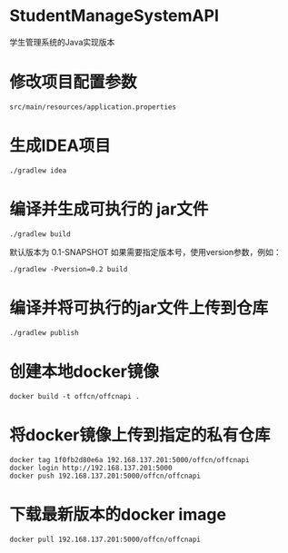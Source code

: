 # StudentManageSystemAPI

学生管理系统的Java实现版本

# 修改项目配置参数
```
src/main/resources/application.properties
```

# 生成IDEA项目
```
./gradlew idea
```

# 编译并生成可执行的 jar文件
```
./gradlew build
```
默认版本为 0.1-SNAPSHOT 如果需要指定版本号，使用version参数，例如：
```
./gradlew -Pversion=0.2 build
```

# 编译并将可执行的jar文件上传到仓库
```
./gradlew publish
```

# 创建本地docker镜像
```
docker build -t offcn/offcnapi .
```

# 将docker镜像上传到指定的私有仓库
```
docker tag 1f0fb2d80e6a 192.168.137.201:5000/offcn/offcnapi
docker login http://192.168.137.201:5000
docker push 192.168.137.201:5000/offcn/offcnapi
```


# 下载最新版本的docker image
```
docker pull 192.168.137.201:5000/offcn/offcnapi
```